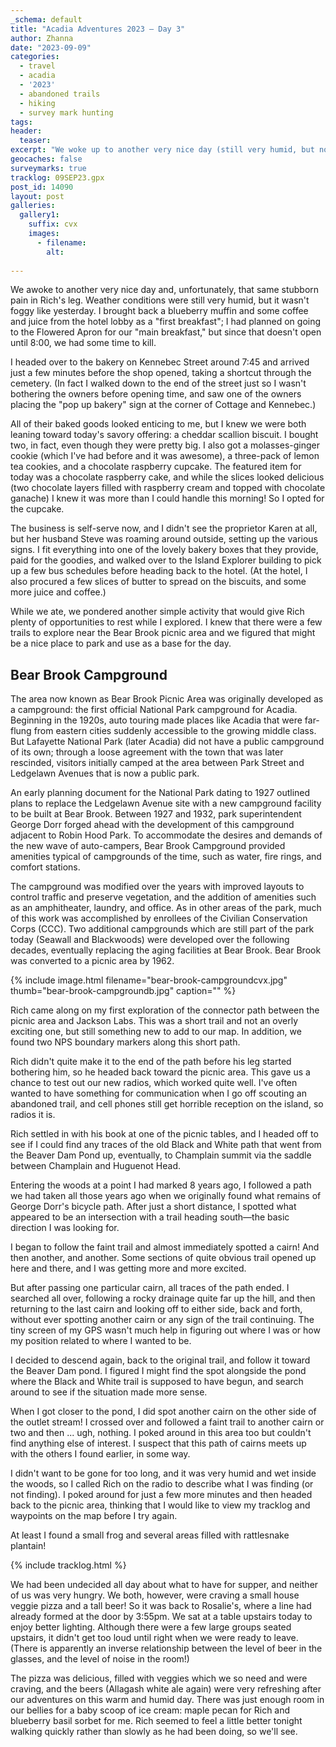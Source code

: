 ```yaml
---
_schema: default
title: "Acadia Adventures 2023 – Day 3"
author: Zhanna
date: "2023-09-09"
categories: 
  - travel
  - acadia
  - '2023'
  - abandoned trails
  - hiking
  - survey mark hunting
tags:
header:
  teaser:
excerpt: "We woke up to another very nice day (still very humid, but not foggy like yesterday) and, unfortunately, still pain in Rich’s leg. I brought back a blueberry muffin and some coffee and juice for him from the hotel lobby so he could take medication; I had planned on going to the Flowered Apron but since that doesn’t open until 8:00, we had some time to wait."
geocaches: false
surveymarks: true
tracklog: 09SEP23.gpx
post_id: 14090
layout: post
galleries:
  gallery1:
    suffix: cvx
    images:
      - filename: 
        alt:                   
    
---
```


<!-- ## Robin Hood Park
https://mouseion.jax.org/postcards/
https://www.vintagemaineimages.com/record/18973/cart
https://timesmachine.nytimes.com/timesmachine/1898/03/05/102107040.pdf?pdf_redirect=true&ip=0
https://digitalcommons.library.umaine.edu/cgi/viewcontent.cgi?article=1105&context=mainehistory pp 42-43

## Bear Brook Campground
https://www.nps.gov/acad/learn/historyculture/historic-campgrounds.htm
http://npshistory.com/publications/acad/clr-blackwoods-seawall-campgrounds.pdf - postcard scan - could also go on hurricane day
https://archive.org/details/culturallandscap00foul/page/16/mode/2up

 -->

We awoke to another very nice day and, unfortunately, that same stubborn pain in Rich's leg. Weather conditions were still very humid, but it wasn't foggy like yesterday. I brought back a blueberry muffin and some coffee and juice from the hotel lobby as a "first breakfast"; I had planned on going to the Flowered Apron for our "main breakfast," but since that doesn't open until 8:00, we had some time to kill.

I headed over to the bakery on Kennebec Street around 7:45 and arrived just a few minutes before the shop opened, taking a shortcut through the cemetery. (In fact I walked down to the end of the street just so I wasn't bothering the owners before opening time, and saw one of the owners placing the "pop up bakery" sign at the corner of Cottage and Kennebec.) 

All of their baked goods looked enticing to me, but I knew we were both leaning toward today's savory offering: a cheddar scallion biscuit. I bought two, in fact, even though they were pretty big. I also got a molasses-ginger cookie (which I've had before and it was awesome), a three-pack of lemon tea cookies, and a chocolate raspberry cupcake. The featured item for today was a chocolate raspberry cake, and while the slices looked delicious (two chocolate layers filled with raspberry cream and topped with chocolate ganache) I knew it was more than I could handle this morning! So I opted for the cupcake. 

The business is self-serve now, and I didn't see the proprietor Karen at all, but her husband Steve was roaming around outside, setting up the various signs. I fit everything into one of the lovely bakery boxes that they provide, paid for the goodies, and walked over to the Island Explorer building to pick up a few bus schedules before heading back to the hotel. (At the hotel, I also procured a few slices of butter to spread on the biscuits, and some more juice and coffee.)

While we ate, we pondered another simple activity that would give Rich plenty of opportunities to rest while I explored. I knew that there were a few trails to explore near the Bear Brook picnic area and we figured that might be a nice place to park and use as a base for the day. 

<div class="history-aside">

<h2>Bear Brook Campground</h2>

<p>The area now known as Bear Brook Picnic Area was originally developed as a campground: the first official National Park campground for Acadia. Beginning in the 1920s, auto touring made places like Acadia that were far-flung from eastern cities suddenly accessible to the growing middle class. But Lafayette National Park (later Acadia) did not have a public campground of its own; through a loose agreement with the town that was later rescinded, visitors initially camped at the area between Park Street and Ledgelawn Avenues that is now a public park.</p>

<p>An early planning document for the National Park dating to 1927 outlined plans to replace the Ledgelawn Avenue site with a new campground facility to be built at Bear Brook. Between 1927 and 1932, park superintendent George Dorr forged ahead with the development of this campground adjacent to Robin Hood Park.  To accommodate the desires and demands of the new wave of auto-campers, Bear Brook Campground provided amenities typical of campgrounds of the time, such as water, fire rings, and comfort stations.</p>

<p>The campground was modified over the years with improved layouts to control traffic and preserve vegetation, and the addition of amenities such as an amphitheater, laundry, and office. As in other areas of the park, much of this work was accomplished by enrollees of the Civilian Conservation Corps (CCC). Two additional campgrounds which are still part of the park today (Seawall and Blackwoods) were developed over the following decades, eventually replacing the aging facilities at Bear Brook. Bear Brook was converted to a picnic area by 1962.</p>

{% include image.html filename="bear-brook-campgroundcvx.jpg" thumb="bear-brook-campgroundb.jpg" caption="" %}

</div>

Rich came along on my first exploration of the connector path between the picnic area and Jackson Labs. This was a short trail and not an overly exciting one, but still something new to add to our map. In addition, we found two NPS boundary markers along this short path. 

Rich didn't quite make it to the end of the path before his leg started bothering him, so he headed back toward the picnic area. This gave us a chance to test out our new radios, which worked quite well. I've often wanted to have something for communication when I go off scouting an abandoned trail, and cell phones still get horrible reception on the island, so radios it is.

Rich settled in with his book at one of the picnic tables, and I headed off to see if I could find any traces of the old Black and White path that went from the Beaver Dam Pond up, eventually, to Champlain summit via the saddle between Champlain and Huguenot Head.

Entering the woods at a point I had marked 8 years ago, I followed a path we had taken all those years ago when we originally found what remains of George Dorr's bicycle path. After just a short distance, I spotted what appeared to be an intersection with a trail heading south—the basic direction I was looking for. 

I began to follow the faint trail and almost immediately spotted a cairn! And then another, and another. Some sections of quite obvious trail opened up here and there, and I was getting more and more excited. 

But after passing one particular cairn, all traces of the path ended. I searched all over, following a rocky drainage quite far up the hill, and then returning to the last cairn and looking off to either side, back and forth, without ever spotting another cairn or any sign of the trail continuing. The tiny screen of my GPS wasn't much help in figuring out where I was or how my position related to where I wanted to be. 

I decided to descend again, back to the original trail, and follow it toward the Beaver Dam pond. I figured I might find the spot alongside the pond where the Black and White trail is supposed to have begun, and search around to see if the situation made more sense. 

When I got closer to the pond, I did spot another cairn on the other side of the outlet stream! I crossed over and followed a faint trail to another cairn or two and then ... ugh, nothing. I poked around in this area too but couldn't find anything else of interest. I suspect that this path of cairns meets up with the others I found earlier, in some way.

I didn't want to be gone for too long, and it was very humid and wet inside the woods, so I called Rich on the radio to describe what I was finding (or not finding). I poked around for just a few more minutes and then headed back to the picnic area, thinking that I would like to view my tracklog and waypoints on the map before I try again. 

At least I found a small frog and several areas filled with rattlesnake plantain!

{% include tracklog.html %}

We had been undecided all day about what to have for supper, and neither of us was very hungry. We both, however, were craving a small house veggie pizza and a tall beer! So it was back to Rosalie's, where a line had already formed at the door by 3:55pm. We sat at a table upstairs today to enjoy better lighting. Although there were a few large groups seated upstairs, it didn't get too loud until right when we were ready to leave. (There is apparently an inverse relationship between the level of beer in the glasses, and the level of noise in the room!) 

The pizza was delicious, filled with veggies which we so need and were craving, and the beers (Allagash white ale again) were very refreshing after our adventures on this warm and humid day. There was just enough room in our bellies for a baby scoop of ice cream: maple pecan for Rich and blueberry basil sorbet for me. Rich seemed to feel a little better tonight walking quickly rather than slowly as he had been doing, so we'll see.

